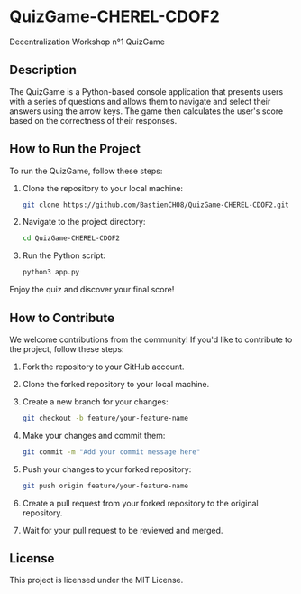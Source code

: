 # QuizGame-CHEREL-CDOF2
Decentralization Workshop n°1 QuizGame

## Description

The QuizGame is a Python-based console application that presents users with a series of questions and allows them to navigate and select their answers using the arrow keys. The game then calculates the user's score based on the correctness of their responses.

## How to Run the Project

To run the QuizGame, follow these steps:

1. Clone the repository to your local machine:

   ```bash
   git clone https://github.com/BastienCH08/QuizGame-CHEREL-CDOF2.git
2. Navigate to the project directory:

    ```bash
    cd QuizGame-CHEREL-CDOF2
3. Run the Python script:
    ```bash
    python3 app.py
Enjoy the quiz and discover your final score!

## How to Contribute

We welcome contributions from the community! If you'd like to contribute to the project, follow these steps:

1. Fork the repository to your GitHub account.
2. Clone the forked repository to your local machine.
3. Create a new branch for your changes:

    ```bash
    git checkout -b feature/your-feature-name
4. Make your changes and commit them:

    ```bash
    git commit -m "Add your commit message here"
5. Push your changes to your forked repository:
    ```bash
    git push origin feature/your-feature-name
6. Create a pull request from your forked repository to the original repository.
7. Wait for your pull request to be reviewed and merged.
   
## License

This project is licensed under the MIT License.
